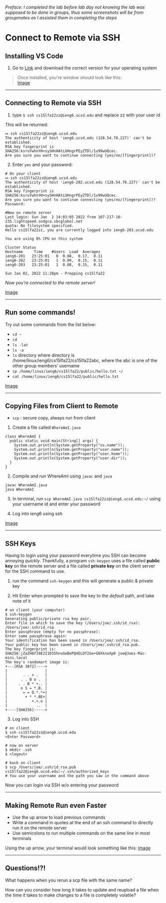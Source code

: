 *Preface: I completed the lab before lab day not knowing the lab was supposed to be done in groups, thus some screenshots will be from groupmates as I assisted them in completing the steps*

# Connect to Remote via SSH

## Installing VS Code
1. Go to [Link](https://code.visualstudio.com/) and download the correct version for your operating system

> Once installed, you're window should look like this: 
 \
 [Image](VSCode.jpeg)

---

## Connecting to Remote via SSH
1. type `$ ssh cs15lfa22zz@ieng6.ucsd.edu` and replace zz with your user id

This will be returned:

```
⤇ ssh cs15lfa22zz@ieng6.ucsd.edu
The authenticity of host 'ieng6.ucsd.edu (128.54.70.227)' can't be established.
RSA key fingerprint is SHA256:ksruYwhnYH+sySHnHAtLUHngrPEyZTDl/1x99wUQcec.
Are you sure you want to continue connecting (yes/no/[fingerprint])? 
```

2. Enter `yes` and your password:

```
# On your client
⤇ ssh cs15lfa22zz@ieng6.ucsd.edu
The authenticity of host 'ieng6-202.ucsd.edu (128.54.70.227)' can't be established.
RSA key fingerprint is SHA256:ksruYwhnYH+sySHnHAtLUHngrPEyZTDl/1x99wUQcec.
Are you sure you want to continue connecting (yes/no/[fingerprint])? 
Password: 
```
```
#Now on remote server
Last login: Sun Jan  2 14:03:05 2022 from 107-217-10-235.lightspeed.sndgca.sbcglobal.net
quota: No filesystem specified.
Hello cs15lfa22zz, you are currently logged into ieng6-203.ucsd.edu

You are using 0% CPU on this system

Cluster Status 
Hostname     Time    #Users  Load  Averages  
ieng6-201   23:25:01   0  0.08,  0.17,  0.11
ieng6-202   23:25:01   1  0.09,  0.15,  0.11
ieng6-203   23:25:01   1  0.08,  0.15,  0.11

Sun Jan 02, 2022 11:28pm - Prepping cs15lfa22
```

*Now you're connected to the remote server!*

[Image](SSH.png)

---
## Run some commands!
Try out some commands from the list below:
 * `cd ~`
 * `cd`
 * `ls -lat`
 * `ls -a`
 * `ls` directory where directory is /home/linux/ieng6/cs15lfa22/cs15lfa22abc, where the abc is one of the other group members’ username
 * `cp /home/linux/ieng6/cs15lfa22/public/hello.txt ~/`
 * `cat /home/linux/ieng6/cs15lfa22/public/hello.txt`

 [Image](Commands.png)

---
## Copying Files from Client to Remote
* `scp` : secure copy, always run from client

1. Create a file called `WhereAmI.java`
```
class WhereAmI {
  public static void main(String[] args) {
    System.out.println(System.getProperty("os.name"));
    System.out.println(System.getProperty("user.name"));
    System.out.println(System.getProperty("user.home"));
    System.out.println(System.getProperty("user.dir"));
  }
}
```
2. Compile and run WhereAmI using `javac` and `java`
```
javac WhereAmI.java
java WhereAmI
```

3. In terminal, run `scp WhereAmI.java cs15lfa22zz@ieng6.ucsd.edu:~/`
using your username id and enter your password

4. Log into ieng6 using ssh

[Image](SCP.jpeg)

---
## SSH Keys
Having to login using your password everytime you SSH can become annoying *quickly*. Thankfully, a program `ssh-keygen` uses a file called **public key** on the remote server and a file called **private key** on the client server for the SSH command to use.

1. run the command `ssh-keygen` and this will generate a public & private key

2. Hit Enter when prompted to save the key to the *default* path, and take note of it

```
# on client (your computer)
$ ssh-keygen
Generating public/private rsa key pair.
Enter file in which to save the key (/Users/joe/.ssh/id_rsa): /Users/joe/.ssh/id_rsa
Enter passphrase (empty for no passphrase): 
Enter same passphrase again: 
Your identification has been saved in /Users/joe/.ssh/id_rsa.
Your public key has been saved in /Users/joe/.ssh/id_rsa.pub.
The key fingerprint is:
SHA256:jZaZH6fI8E2I1D35hnvGeBePQ4ELOf2Ge+G0XknoXp0 joe@Joes-Mac-mini.local
The key's randomart image is:
+---[RSA 3072]----+
|                 |
|       . . + .   |
|      . . B o .  |
|     . . B * +.. |
|      o S = *.B. |
|       = = O.*.*+|
|        + * *.BE+|
|           +.+.o |
|             ..  |
+----[SHA256]-----+
```

3. Log into SSH 
```
# on client
$ ssh cs15lfa22zz@ieng6.ucsd.edu
<Enter Password>
```
```
# now on server
$ mkdir .ssh
$ <logout>
```
```
# back on client
$ scp /Users/joe/.ssh/id_rsa.pub cs15lfa22@ieng6.ucsd.edu:~/.ssh/authorized_keys
# You use your username and the path you saw in the command above
```
Now you can login via SSH w/o entering your password

---
## Making Remote Run even Faster
* Use the up arrow to load previous commands
* Write a command in quotes at the end of an ssh command to directly run it on the remote server
* Use semicolons to run multiple commands on the same line in most terminals

Using the up arrow, your terminal would look something like this:
[Image](SCP.jpeg)

---
## Questions!?!
What happens when you rerun a scp file with the same name?

How can you consider how long it takes to update and reupload a file when the time it takes to make changes to a file is completely volatile?
